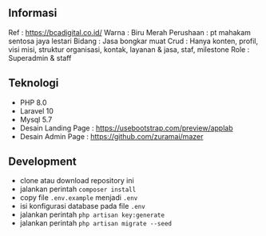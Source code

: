 ## Informasi
Ref : https://bcadigital.co.id/
Warna : Biru Merah
Perushaan : pt mahakam sentosa jaya lestari
Bidang : Jasa bongkar muat
Crud : Hanya konten, profil, visi misi, struktur organisasi, kontak, layanan & jasa, staf, milestone
Role : Superadmin & staff

## Teknologi
- PHP 8.0
- Laravel 10
- Mysql 5.7
- Desain Landing Page : https://usebootstrap.com/preview/applab
- Desain Admin Page : https://github.com/zuramai/mazer
## Development
- clone atau download repository ini
- jalankan perintah `composer install`
- copy file `.env.example` menjadi `.env`
- isi konfigurasi database pada file `.env`
- jalankan perintah `php artisan key:generate`
- jalankan perintah `php artisan migrate --seed`